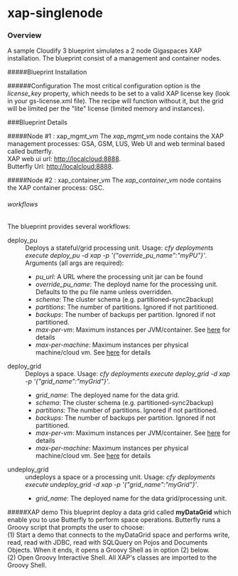 xap-singlenode
==============================

### Overview

A sample Cloudify 3 blueprint simulates a 2 node Gigaspaces XAP installation. The blueprint consist of a management and container nodes.

#####Blueprint Installation

######Configuration
The most critical configuration option is the <i>license_key</i> property, which needs to be set to a valid XAP license key (look in your gs-license.xml file).   The recipe will function without it, but the grid will be limited per the "lite" license (limited memory and instances).

###Blueprint Details

#####Node #1 : xap_mgmt_vm
The <i>xap_mgmt_vm</i> node contains the XAP management processes: GSA, GSM, LUS, Web UI and web terminal based called butterfly.
<br/>XAP web ui url: <a href="http://localcloud:8089">http://localcloud:8888</a>.
<br/>Butterfly Url: <a href="http://localcloud:8888">http://localcloud:8888</a>.

#####Node #2 : xap_container_vm
The <i>xap_container_vm</i> node contains the XAP container process: GSC.

###### workflows

The blueprint provides several workflows:


<dl>
<dt>deploy_pu</dt>
<dd> Deploys a stateful/grid processing unit.  Usage: <i>cfy deployments execute deploy_pu -d xap -p '{"override_pu_name":"myPU"}'</i>.  Arguments (all args are required):
<ul>
<li><i>pu_url</i>: A URL where the processing unit jar can be found</li>
<li><i>override_pu_name</i>: The deployd name for the processing unit.  Defaults to the pu file name unless overridden.</li>
<li><i>schema</i>: The cluster schema (e.g. partitioned-sync2backup)</li>
<li><i>partitions</i>: The number of partitions. Ignored if not partitioned.</li>
<li><i>backups</i>: The number of backups per partition. Ignored if not partitioned.</li>
<li><i>max-per-vm</i>: Maximum instances per JVM/container.  See <a href="http://docs.gigaspaces.com/xap100adm/the-sla.html">here</a> for details</li>
<li><i>max-per-machine</i>: Maximum instances per physical machine/cloud vm.   See <a href="http://docs.gigaspaces.com/xap100adm/the-sla.html">here</a> for details</li>
</dd>
<dt>deploy_grid</dt>
<dd>Deploys a space.  Usage: <i>cfy deployments execute deploy_grid -d xap -p '{"grid_name":"myGrid"}'</i>.
<ul>
<li><i>grid_name</i>: The deployed name for the data grid.</li>
<li><i>schema</i>: The cluster schema (e.g. partitioned-sync2backup)</li>
<li><i>partitions</i>: The number of partitions. Ignored if not partitioned.</li>
<li><i>backups</i>: The number of backups per partition. Ignored if not partitioned.</li>
<li><i>max-per-vm</i>: Maximum instances per JVM/container.  See <a href="http://docs.gigaspaces.com/xap100adm/the-sla.html">here</a> for details</li>
<li><i>max-per-machine</i>: Maximum instances per physical machine/cloud vm.   See <a href="http://docs.gigaspaces.com/xap100adm/the-sla.html">here</a> for details</li>
</dd>
<dt>undeploy_grid</dt>
<dd>undeploys a space or a processing unit.  Usage: <i>cfy deployments execute undeploy_grid -d xap -p '{"grid_name":"myGrid"}'</i>.
<ul>
<li><i>grid_name</i>: The deployed name for the data grid/processing unit.</li>
</dd>
</dl>


#####XAP demo
This blueprint deploy a data grid called **myDataGrid** which enable you to use Butterfly to perform space operations.
Butterfly runs a Groovy script that prompts the user to choose:<br/>
(1) Start a demo that connects to the myDataGrid space and performs write, read, read with JDBC, read with SQLQuery on Pojos and Documents Objects. When it ends, it opens a Groovy Shell as in option (2) below.<br/>
(2) Open Groovy Interactive Shell. All XAP's classes are imported to the Groovy Shell.

